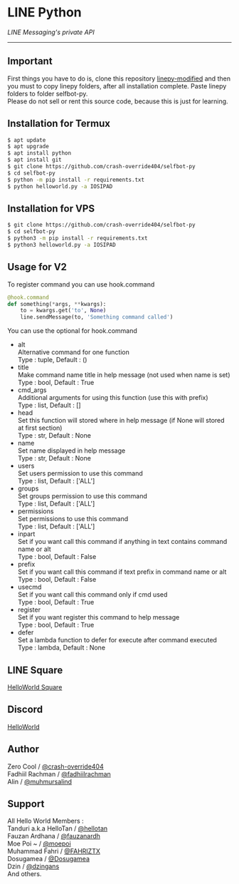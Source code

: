 # LINE Python

*LINE Messaging's private API*

----

## Important
First things you have to do is, clone this repository [linepy-modified](https://github.com/crash-override404/linepy-modified)
and then you must to copy linepy folders, after all installation complete. Paste linepy folders to folder selfbot-py.  
Please do not sell or rent this source code, because this is just for learning.

## Installation for Termux

```sh
$ apt update
$ apt upgrade
$ apt install python
$ apt install git
$ git clone https://github.com/crash-override404/selfbot-py
$ cd selfbot-py
$ python -m pip install -r requirements.txt
$ python helloworld.py -a IOSIPAD
```

## Installation for VPS

```sh
$ git clone https://github.com/crash-override404/selfbot-py
$ cd selfbot-py
$ python3 -m pip install -r requirements.txt
$ python3 helloworld.py -a IOSIPAD
```

## Usage for V2
To register command you can use hook.command
```python
@hook.command
def something(*args, **kwargs):
    to = kwargs.get('to', None)
    line.sendMessage(to, 'Something command called')
```

You can use the optional for hook.command
* alt  
   Alternative command for one function  
   Type : tuple, Default : ()
* title  
   Make command name title in help message (not used when name is set)  
   Type : bool, Default : True
* cmd_args  
   Additional arguments for using this function (use this with prefix)  
   Type : list, Default : []
* head  
   Set this function will stored where in help message (if None will stored at first section)  
   Type : str, Default : None
* name  
   Set name displayed in help message  
   Type : str, Default : None
* users  
   Set users permission to use this command  
   Type : list, Default : ['ALL']
* groups  
   Set groups permission to use this command  
   Type : list, Default : ['ALL']
* permissions  
   Set permissions to use this command  
   Type : list, Default : ['ALL']
* inpart  
   Set if you want call this command if anything in text contains command name or alt  
   Type : bool, Default : False
* prefix  
   Set if you want call this command if text prefix in command name or alt  
   Type : bool, Default : False
* usecmd  
   Set if you want call this command only if cmd used  
   Type : bool, Default : True
* register  
   Set if you want register this command to help message  
   Type : bool, Default : True
* defer  
   Set a lambda function to defer for execute after command executed  
   Type : lambda, Default : None


## LINE Square
[HelloWorld Square](https://line.me/ti/g2/JGUODBE4RE)

## Discord
[HelloWorld](https://discord.gg/5jqbutB)

## Author
Zero Cool / [@crash-override404](https://github.com/crash-override404)  
Fadhiil Rachman / [@fadhiilrachman](https://www.instagram.com/fadhiilrachman)  
Alin / [@muhmursalind](https://github.com/muhmursalind)

## Support
All Hello World Members :  
Tanduri a.k.a HelloTan / [@hellotan](https://github.com/hellotan)  
Fauzan Ardhana / [@fauzanardh](https://github.com/fauzanardh)  
Moe Poi ~ / [@moepoi](https://github.com/moepoi)  
Muhammad Fahri / [@FAHRIZTX](https://github.com/FAHRIZTX)  
Dosugamea / [@Dosugamea](https://github.com/Dosugamea)  
Dzin / [@dzingans](https://github.com/dzingans)  
And others.
